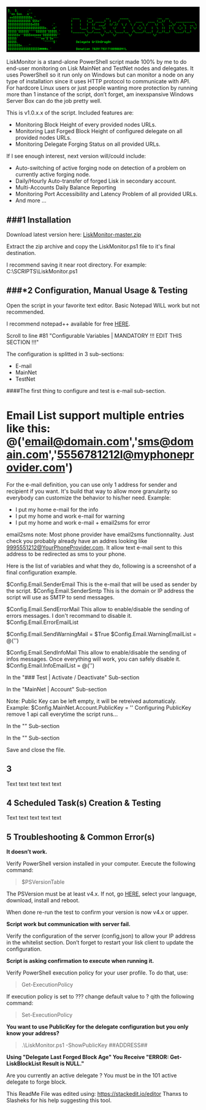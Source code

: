  ![##Images_README_Header##](./PNG/Header.png)

LiskMonitor is a stand-alone PowerShell script made 100% by me to do end-user monitoring on Lisk MainNet and TestNet nodes and delegates. It uses PowerShell so it run only on Windows but can monitor a node on any type of installation since it uses HTTP protocol to communicate with API. For hardcore Linux users or just people wanting more protection by running more than 1 instance of the script, don’t forget, am inexspansive Windows Server Box can do the job pretty well.

This is v1.0.x.x of the script. Included features are:

 - Monitoring Block Height of every provided nodes URLs.
 - Monitoring Last Forged Block Height of configured delegate on all provided nodes URLs.
 - Monitoring Delegate Forging Status on all provided URLs.

If I see enough interest, next version will/could include:

 - Auto-switching of active forging node on detection of a problem on currently active forging node.
 - Daily/Hourly Auto-transfer of forged Lisk in secondary account.
 - Multi-Accounts Daily Balance Reporting
 - Monitoring Port Accessibility and Latency Problem of all provided URLs.
 - And more ...


###**1 Installation**
--------------

Download latest version here: [LiskMonitor-master.zip](https://github.com/Gr33nDrag0n69/LiskMonitor/archive/master.zip)

Extract the zip archive and copy the LiskMonitor.ps1 file to it's final destination.

I recommend saving it near root directory. For example: C:\SCRIPTS\LiskMonitor.ps1

###***2 Configuration, Manual Usage & Testing**
---------------

Open the script in your favorite text editor. Basic Notepad WILL work but not recommended.

I recommend notepad++ available for free [HERE](https://notepad-plus-plus.org/).

Scroll to line #81 "Configurable Variables | MANDATORY !!! EDIT THIS SECTION !!!"

The configuration is splitted in 3 sub-sections:
 - E-mail
 - MainNet
 - TestNet

####The first thing to configure and test is e-mail sub-section.


# Email List support multiple entries like this: @('email@domain.com','sms@domain.com','5556781212l@myphoneprovider.com')

For the e-mail definition, you can use only 1 address for sender and recipient if you want.
It's build that way to allow more granularity so everybody can customize the behavior to his/her need.
Example:
 - I put my home e-mail for the info
 - I put my home and work e-mail for warning
 - I put my home and work e-mail + email2sms for error
 
email2sms note: Most phone provider have email2sms functionnality. Just check you probably already have an addres looking like 9995551212@YourPhoneProvider.com. It allow text e-mail sent to this address to be redirected as sms to your phone.


Here is the list of variables and what they do, following is a screenshot of a final configuration example.
 
$Config.Email.SenderEmail      This is the e-mail that will be used as sender by the script.
$Config.Email.SenderSmtp       This is the domain or IP address the script will use as SMTP to send messages.

$Config.Email.SendErrorMail    This allow to enable/disable the sending of errors messages. I don't recommand to disable it.
$Config.Email.ErrorEmailList   

$Config.Email.SendWarningMail  = $True
$Config.Email.WarningEmailList = @('')

$Config.Email.SendInfoMail     This allow to enable/disable the sending of infos messages. Once everything will work, you can safely disable it.
$Config.Email.InfoEmailList    = @('') 
 
 
 
 
In the "### Test | Activate / Deactivate" Sub-section

In the "MainNet | Account" Sub-section

Note:
Public Key can be left empty, it will be retreived automaticaly.
Example: $Config.MainNet.Account.PublicKey = ''
Configuring PublicKey remove 1 api call everytime the script runs...


In the "" Sub-section

In the "" Sub-section

Save and close the file.

3 
------------------------

Text text text text text

4 Scheduled Task(s) Creation & Testing
--------------------------------------

Text text text text text

5 Troubleshooting & Common Error(s)
------------------------------------------------------------------------
**It doesn’t work.**

Verify PowerShell version installed in your computer. Execute the following command:

> $PSVersionTable

The PSVersion must be at least v4.x.
If not, go [HERE](https://www.microsoft.com/en-us/download/details.aspx?id=40855), select your language, download, install and reboot.

When done re-run the test to confirm your version is now v4.x or upper.

**Script work but communication with server fail.**

Verify the configuration of the server (config,json) to allow your IP address in the whitelist section. Don’t forget to restart your lisk client to update the configuration.

**Script is asking confirmation to execute when running it.**

Verify PowerShell execution policy for your user profile. To do that, use:

> Get-ExecutionPolicy 

If execution policy is set to ??? change default value to ? qith the following command:

> Set-ExecutionPolicy

**You want to use PublicKey for the delegate configuration but you only know your address?**

> .\LiskMonitor.ps1 -ShowPublicKey ##ADDRESS##

**Using "Delegate Last Forged Block Age" You Receive "ERROR: Get-LiskBlockList Result is NULL."**

Are you currently an active delegate ? You must be in the 101 active delegate to forge block.



This ReadMe File was edited using: https://stackedit.io/editor
Thanxs to Slasheks for his help suggesting this tool.

